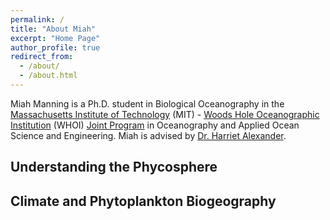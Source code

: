 ```yaml
---
permalink: /
title: "About Miah"
excerpt: "Home Page"
author_profile: true
redirect_from: 
  - /about/
  - /about.html
---
```

Miah Manning is a Ph.D. student in Biological Oceanography in the [Massachusetts Institute of Technology](https://www.mit.edu/) (MIT) - [Woods Hole Oceanographic Institution](https://www.whoi.edu/) (WHOI) [Joint Program](https://mit.whoi.edu/) in Oceanography and Applied Ocean Science and Engineering. Miah is advised by [Dr. Harriet Alexander](https://alexanderlabwhoi.github.io/).

Understanding the Phycosphere
---------
Climate and Phytoplankton Biogeography
---------
